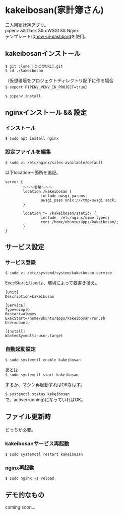 # kakeibosan(家計簿さん)
二人用家計簿アプリ。  
pipenv && flask && uWSGI && Nginx  
テンプレートは[now-ui-dashbord](https://github.com/creativetimofficial/now-ui-dashboard)を使用。

## kakeibosanインストール
`$ git clone [ここのURL].git`  
`$ cd ./kakeibosan`

（仮想環境をプロジェクトディレクトリ配下に作る場合  
`$ export PIPENV_VENV_IN_PROJECT=true`）

`$ pipenv install`

## nginxインストール && 設定
### インストール
`$ sudo apt install nginx`  

### 設定ファイルを編集
`$ sudo vi /etc/nginx/sites-available/default`

以下location〜箇所を追記。
```
server {
        〜〜〜省略〜〜〜
        location /kakeibosan {
                include uwsgi_params;
                uwsgi_pass unix:///tmp/uwsgi.sock;
        }

        location ^~ /kakeibosan/static/ {
                include  /etc/nginx/mime.types;
                root /home/ubuntu/apps/kakeibosan/;
        }
}
```


## サービス設定
### サービス登録
`$ sudo vi /etc/systemd/system/kakeibosan.service`    

ExecStartとUserは、環境によって要書き換え。

```
[Unit]
Description=kakeibosan

[Service]
Type=simple
Restart=always
ExecStart=/home/ubuntu/apps/kakeibosan/run.sh
User=ubuntu

[Install]
WantedBy=multi-user.target
```
### 自動起動設定
`$ sudo systemctl enable kakeibosan`

あとは  
`$ sudo systemctl start kakeibosan`

するか、マシン再起動すればOKなはず。

`$ systemctl status kakeibosan`  
で、active(running)になっていればOK。

## ファイル更新時
どっちか必要。
### kakeibosanサービス再起動
`$ sudo systemctl restart kakeibosan`
### nginx再起動
`$ sudo nginx -s reload`

## デモ的なもの
coming soon...
